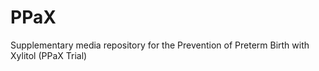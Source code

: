 # PPaX
Supplementary media repository for the Prevention of Preterm Birth with Xylitol (PPaX Trial)
